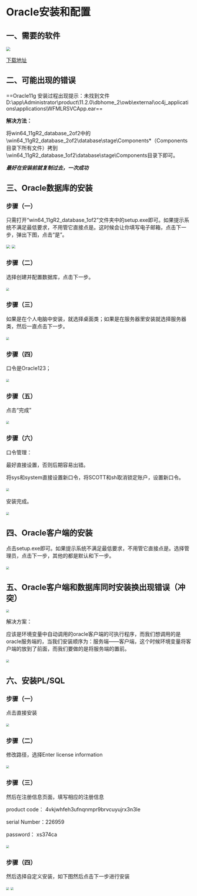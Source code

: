 # Oracle安装和配置

## 一、需要的软件

<img src="https://oafz-draw-bed.oss-cn-beijing.aliyuncs.com/img/Oracle1.jpg" style="zoom: 67%;" />

[下载地址](https://www.oracle.com/database/technologies/oracle-database-software-downloads.html)

## 二、可能出现的错误

==Oracle11g 安装过程出现提示：未找到文件 D:\app\Administrator\product\11.2.0\dbhome_2\owb\external\oc4j_applications\applications\WFMLRSVCApp.ear==

**解决方法：**

将win64_11gR2_database_2of2中的\win64_11gR2_database_2of2\database\stage\Components\*（Components目录下所有文件）拷到\win64_11gR2_database_1of2\database\stage\Components目录下即可。

***最好在安装前就复制过去，一次成功***

## 三、Oracle数据库的安装

### 步骤（一）

只需打开“win64_11gR2_database_1of2”文件夹中的setup.exe即可。如果提示系统不满足最低要求，不用管它直接点是。这时候会让你填写电子邮箱，点击下一步，弹出下图，点击“是”。

<img src="https://oafz-draw-bed.oss-cn-beijing.aliyuncs.com/img/Oracle2.jpg" style="zoom:67%;" />

 <img src="https://oafz-draw-bed.oss-cn-beijing.aliyuncs.com/img/Oracle3.jpg" style="zoom:67%;" />

### 步骤（二）

选择创建并配置数据库，点击下一步。

​    <img src="https://oafz-draw-bed.oss-cn-beijing.aliyuncs.com/img/Oracle4.jpg" style="zoom:50%;" />

### 步骤（三）

如果是在个人电脑中安装，就选择桌面类；如果是在服务器里安装就选择服务器类，然后一直点击下一步。

​    <img src="https://oafz-draw-bed.oss-cn-beijing.aliyuncs.com/img/Oracle5.jpg" style="zoom:50%"/>

### 步骤（四）

口令是Oracle123；

​      <img src="https://oafz-draw-bed.oss-cn-beijing.aliyuncs.com/img/Oracle6.jpg" style="zoom:50%"/>

### 步骤（五）

点击“完成”

​      <img src="https://oafz-draw-bed.oss-cn-beijing.aliyuncs.com/img/Oracle7.jpg" style="zoom:50%"/>

### 步骤（六）

口令管理：

最好直接设置，否则后期容易出错。

将sys和system直接设置新口令，将SCOTT和sh取消锁定账户，设置新口令。

​      <img src="https://oafz-draw-bed.oss-cn-beijing.aliyuncs.com/img/Oracle8.jpg" style="zoom:50%"/>

安装完成。

​      <img src="https://oafz-draw-bed.oss-cn-beijing.aliyuncs.com/img/Oracle9.jpg" style="zoom:50%"/>

## 四、Oracle客户端的安装

点击setup.exe即可。如果提示系统不满足最低要求，不用管它直接点是。选择管理员，点击下一步，其他的都是默认和下一步。

​    <img src="https://oafz-draw-bed.oss-cn-beijing.aliyuncs.com/img/Oracle10.jpg" style="zoom:50%"/>

## 五、Oracle客户端和数据库同时安装换出现错误（冲突）

   <img src="https://oafz-draw-bed.oss-cn-beijing.aliyuncs.com/img/Oracle11.jpg" style="zoom:50%"/>

解决方案：

应该是环境变量中自动调用的oracle客户端的可执行程序，而我们想调用的是oracle服务端的，当我们安装顺序为：服务端——客户端，这个时候环境变量将客户端的放到了前面，而我们要做的是将服务端的置前。

​      <img src="https://oafz-draw-bed.oss-cn-beijing.aliyuncs.com/img/Oracle12.jpg" style="zoom:50%"/>

## 六、安装PL/SQL

### 步骤（一）

点击直接安装

​     <img src="https://oafz-draw-bed.oss-cn-beijing.aliyuncs.com/img/Oracle13.jpg" style="zoom:50%"/>

### 步骤（二）

修改路径，选择Enter license information

​      <img src="https://oafz-draw-bed.oss-cn-beijing.aliyuncs.com/img/Oracle14.jpg" style="zoom:50%"/>

### 步骤（三）

然后在注册信息页面，填写相应的注册信息 

product code： 4vkjwhfeh3ufnqnmpr9brvcuyujrx3n3le

serial Number：226959

password： xs374ca

​    <img src="https://oafz-draw-bed.oss-cn-beijing.aliyuncs.com/img/Oracle15.jpg" style="zoom:50%"/>

### 步骤（四）

然后选择自定义安装，如下图然后点击下一步进行安装

  <img src="https://oafz-draw-bed.oss-cn-beijing.aliyuncs.com/img/Oracle16.jpg" style="zoom:50%"/>

   <img src="https://oafz-draw-bed.oss-cn-beijing.aliyuncs.com/img/Oracle17.jpg" style="zoom:50%"/>